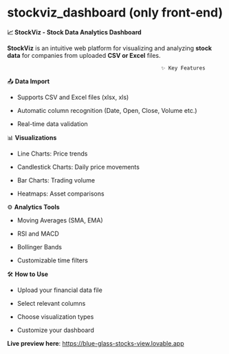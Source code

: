 # **stockviz_dashboard (only front-end)**

**📈 StockViz - Stock Data Analytics Dashboard**

**StockViz** is an intuitive web platform for visualizing and analyzing **stock data** for companies from uploaded **CSV or Excel** files.

                                                      ✨ Key Features

📤 **Data Import**

- Supports CSV and Excel files (xlsx, xls)

- Automatic column recognition (Date, Open, Close, Volume etc.)

- Real-time data validation

📊 **Visualizations**

- Line Charts: Price trends

- Candlestick Charts: Daily price movements

- Bar Charts: Trading volume

- Heatmaps: Asset comparisons

⚙️ **Analytics Tools**

- Moving Averages (SMA, EMA)

- RSI and MACD

- Bollinger Bands

- Customizable time filters

🛠️ **How to Use**

- Upload your financial data file

- Select relevant columns

- Choose visualization types

- Customize your dashboard

**Live preview here**: https://blue-glass-stocks-view.lovable.app
